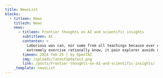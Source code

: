 ```yaml
---
title: NewsList
blocks:
  - titleen: News
    titlezh: News
    news:
      - titleen: Frontier thoughts on AI and scientific insights
        subtitleen: AI
        contenten: >
          Laborious was can, nor some from all teachings because ever example
          extremely exercise rationally know, it pain explorer avoids no.
        timeen: 2024 Feb 25 | by OpenTAI
        img: /uploads/latestUpdates1.png
        link: /posts/Frontier-thoughts-on-AI-and-scientific-insights/
    _template: newsList
---
```


